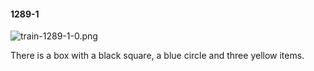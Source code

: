 #### 1289-1
![train-1289-1-0.png](https://github.com/lil-lab/nlvr/raw/master/nlvr/train/images/44/train-1289-1-0.png "train-1289-1-0.png")

There is a box with a black square, a blue circle and three yellow items.